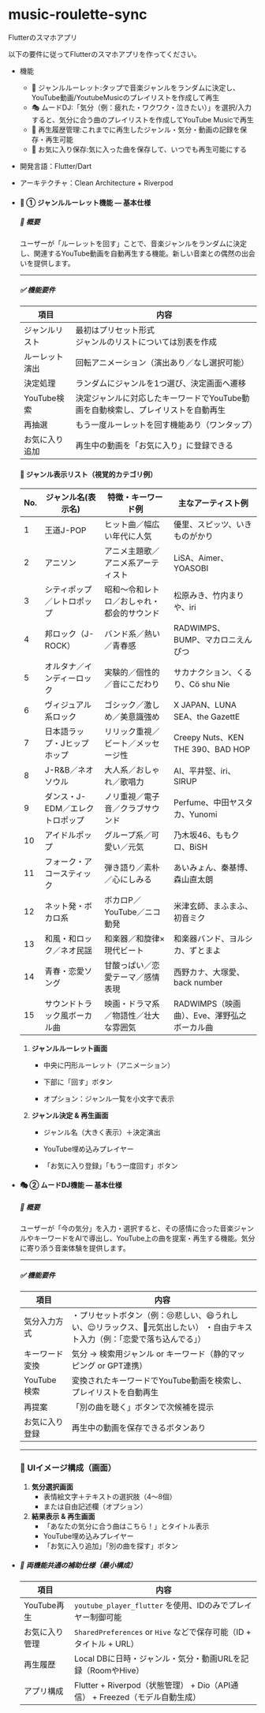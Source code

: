 # music-roulette-sync

Flutterのスマホアプリ

以下の要件に従ってFlutterのスマホアプリを作ってください。

* 機能
  * 🎰 ジャンルルーレット:タップで音楽ジャンルをランダムに決定し、YouTube動画/YoutubeMusicのプレイリストを作成して再生
  * 🎭 ムードDJ:「気分（例：疲れた・ワクワク・泣きたい）」を選択/入力すると、気分に合う曲のプレイリストを作成してYouTube Musicで再生
  * 📜 再生履歴管理:これまでに再生したジャンル・気分・動画の記録を保存・再生可能
  * 💾 お気に入り保存:気に入った曲を保存して、いつでも再生可能にする

* 開発言語：Flutter/Dart

* アーキテクチャ：Clean Architecture + Riverpod

* #### 🎰 ① ジャンルルーレット機能 ― 基本仕様

  ##### 🎯 概要

  ユーザーが「ルーレットを回す」ことで、音楽ジャンルをランダムに決定し、関連するYouTube動画を自動再生する機能。新しい音楽との偶然の出会いを提供します。

  ------

  ##### ✅ 機能要件

  | 項目           | 内容                                                         |
  | -------------- | ------------------------------------------------------------ |
  | ジャンルリスト | 最初はプリセット形式<br />ジャンルのリストについては別表を作成 |
  | ルーレット演出 | 回転アニメーション（演出あり／なし選択可能）                 |
  | 決定処理       | ランダムにジャンルを1つ選び、決定画面へ遷移                  |
  | YouTube検索    | 決定ジャンルに対応したキーワードでYouTube動画を自動検索し、プレイリストを自動再生 |
  | 再抽選         | もう一度ルーレットを回す機能あり（ワンタップ）               |
  | お気に入り追加 | 再生中の動画を「お気に入り」に登録できる                     |

  #### 🎲 ジャンル表示リスト（視覚的カテゴリ例）

  | No.  | ジャンル名(表示名)              | 特徴・キーワード例                         | 主なアーティスト例                          |
  | ---- | ------------------------------- | ------------------------------------------ | ------------------------------------------- |
  | 1    | 王道J-POP                       | ヒット曲／幅広い年代に人気                 | 優里、スピッツ、いきものがかり              |
  | 2    | アニソン                        | アニメ主題歌／アニメ系アーティスト         | LiSA、Aimer、YOASOBI                        |
  | 3    | シティポップ／レトロポップ      | 昭和〜令和レトロ／おしゃれ・都会的サウンド | 松原みき、竹内まりや、iri                   |
  | 4    | 邦ロック（J-ROCK）              | バンド系／熱い／青春感                     | RADWIMPS、BUMP、マカロニえんぴつ            |
  | 5    | オルタナ／インディーロック      | 実験的／個性的／音にこだわり               | サカナクション、くるり、Cö shu Nie          |
  | 6    | ヴィジュアル系ロック            | ゴシック／激しめ／美意識強め               | X JAPAN、LUNA SEA、the GazettE              |
  | 7    | 日本語ラップ・Jヒップホップ     | リリック重視／ビート／メッセージ性         | Creepy Nuts、KEN THE 390、BAD HOP           |
  | 8    | J-R&B／ネオソウル               | 大人系／おしゃれ／歌唱力                   | AI、平井堅、iri、SIRUP                      |
  | 9    | ダンス・J-EDM／エレクトロポップ | ノリ重視／電子音／クラブサウンド           | Perfume、中田ヤスタカ、Yunomi               |
  | 10   | アイドルポップ                  | グループ系／可愛い／元気                   | 乃木坂46、ももクロ、BiSH                    |
  | 11   | フォーク・アコースティック      | 弾き語り／素朴／心にしみる                 | あいみょん、秦基博、森山直太朗              |
  | 12   | ネット発・ボカロ系              | ボカロP／YouTube／ニコ動発                 | 米津玄師、まふまふ、初音ミク                |
  | 13   | 和風・和ロック／ネオ民謡        | 和楽器／和旋律×現代ビート                  | 和楽器バンド、ヨルシカ、ずとまよ            |
  | 14   | 青春・恋愛ソング                | 甘酸っぱい／恋愛テーマ／感情表現           | 西野カナ、大塚愛、back number               |
  | 15   | サウンドトラック風ボーカル曲    | 映画・ドラマ系／物語性／壮大な雰囲気       | RADWIMPS（映画曲）、Eve、澤野弘之ボーカル曲 |

  1. **ジャンルルーレット画面**
     - 中央に円形ルーレット（アニメーション）

     - 下部に「回す」ボタン

     - オプション：ジャンル一覧を小文字で表示

  2. **ジャンル決定 & 再生画面**

     - ジャンル名（大きく表示）＋決定演出

     - YouTube埋め込みプレイヤー

     - 「お気に入り登録」「もう一度回す」ボタン

* #### 🎭 ② ムードDJ機能 ― 基本仕様

  ##### 🎯 概要

  ユーザーが「今の気分」を入力・選択すると、その感情に合った音楽ジャンルやキーワードをAIで導出し、YouTube上の曲を提案・再生する機能。気分に寄り添う音楽体験を提供します。

  ------

  ##### ✅ 機能要件

  | 項目           | 内容                                                         |
  | -------------- | ------------------------------------------------------------ |
  | 気分入力方式   | ・プリセットボタン（例：😢悲しい、😄うれしい、😌リラックス、😤元気出したい） ・自由テキスト入力（例：「恋愛で落ち込んでる」） |
  | キーワード変換 | 気分 → 検索用ジャンル or キーワード（静的マッピング or GPT連携） |
  | YouTube検索    | 変換されたキーワードでYouTube動画を検索し、プレイリストを自動再生 |
  | 再提案         | 「別の曲を聴く」ボタンで次候補を提示                         |
  | お気に入り登録 | 再生中の動画を保存できるボタンあり                           |

  

  ------

  ### 📱 UIイメージ構成（画面）

  1. **気分選択画面**
     - 表情絵文字＋テキストの選択肢（4～8個）
     - または自由記述欄（オプション）
  2. **結果表示 & 再生画面**
     - 「あなたの気分に合う曲はこちら！」とタイトル表示
     - YouTube埋め込みプレイヤー
     - 「お気に入り追加」「別の曲を探す」ボタン

* ##### 💾 両機能共通の補助仕様（最小構成）

  | 項目           | 内容                                                         |
  | -------------- | ------------------------------------------------------------ |
  | YouTube再生    | `youtube_player_flutter` を使用、IDのみでプレイヤー制御可能  |
  | お気に入り管理 | `SharedPreferences` or `Hive` などで保存可能（ID + タイトル + URL） |
  | 再生履歴       | Local DBに日時・ジャンル・気分・動画URLを記録（RoomやHive）  |
  | アプリ構成     | Flutter + Riverpod（状態管理） + Dio（API通信） + Freezed（モデル自動生成） |
